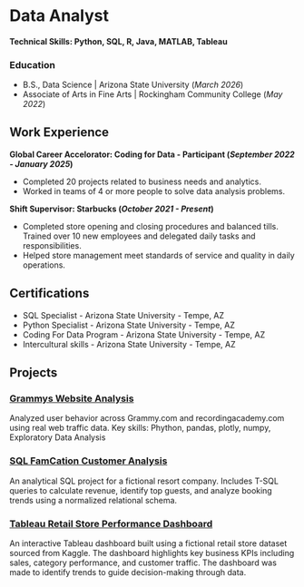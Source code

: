 # Data Analyst 

#### Technical Skills: Python, SQL, R, Java, MATLAB, Tableau

### Education 
- B.S., Data Science | Arizona State University (_March 2026_)
- Associate of Arts in Fine Arts | Rockingham Community College (_May 2022_)

## Work Experience 
**Global Career Accelorator: Coding for Data - Participant (_September 2022 - January 2025_)**
- Completed 20 projects related to business needs and analytics.
- Worked in teams of 4 or more people to solve data analysis problems.

**Shift Supervisor: Starbucks (_October 2021 - Present_)**
- Completed store opening and closing procedures and balanced tills. Trained over 10 new
employees and delegated daily tasks and responsibilities.
- Helped store management meet standards of service and quality in daily operations.

## Certifications 
- SQL Specialist - Arizona State University - Tempe, AZ
- Python Specialist - Arizona State University - Tempe, AZ
- Coding For Data Program - Arizona State University - Tempe, AZ
- Intercultural skills - Arizona State University - Tempe, AZ

## Projects 
### [Grammys Website Analysis](https://github.com/torrip78/grammys-site-analysis)
Analyzed user behavior across Grammy.com and recordingacademy.com using real web traffic data.
Key skills: Phython, pandas, plotly, numpy, Exploratory Data Analysis
### [SQL FamCation Customer Analysis](https://github.com/torrip78/SQL-indepth-project/tree/main)
An analytical SQL project for a fictional resort company. Includes T-SQL queries to calculate revenue, identify top guests, and analyze booking trends using a normalized relational schema.
### [Tableau Retail Store Performance Dashboard](https://torrip78.github.io/Tableau-retail-store-dashboard/)
An interactive Tableau dashboard built using a fictional retail store dataset sourced from Kaggle. The dashboard highlights key business KPIs including sales, category performance, and customer traffic. The dashboard was made to identify trends to guide decision-making through data. 

  
